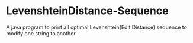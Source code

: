 # LevenshteinDistance-Sequence
A java program to print all optimal Levenshtein(Edit Distance) sequence to modify one string to another.

